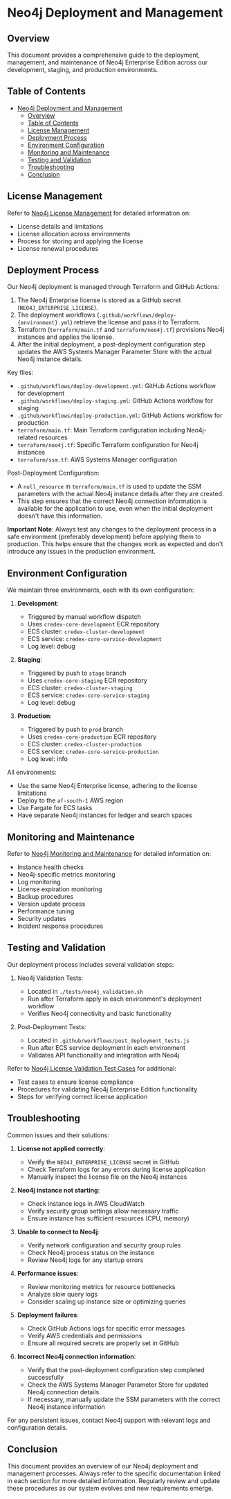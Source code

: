 # Neo4j Deployment and Management

## Overview

This document provides a comprehensive guide to the deployment, management, and maintenance of Neo4j Enterprise Edition across our development, staging, and production environments.

## Table of Contents

- [Neo4j Deployment and Management](#neo4j-deployment-and-management)
  - [Overview](#overview)
  - [Table of Contents](#table-of-contents)
  - [License Management](#license-management)
  - [Deployment Process](#deployment-process)
  - [Environment Configuration](#environment-configuration)
  - [Monitoring and Maintenance](#monitoring-and-maintenance)
  - [Testing and Validation](#testing-and-validation)
  - [Troubleshooting](#troubleshooting)
  - [Conclusion](#conclusion)

## License Management

Refer to [Neo4j License Management](./neo4j_license_management.md) for detailed information on:
- License details and limitations
- License allocation across environments
- Process for storing and applying the license
- License renewal procedures

## Deployment Process

Our Neo4j deployment is managed through Terraform and GitHub Actions:

1. The Neo4j Enterprise license is stored as a GitHub secret (`NEO4J_ENTERPRISE_LICENSE`).
2. The deployment workflows (`.github/workflows/deploy-{environment}.yml`) retrieve the license and pass it to Terraform.
3. Terraform (`terraform/main.tf` and `terraform/neo4j.tf`) provisions Neo4j instances and applies the license.
4. After the initial deployment, a post-deployment configuration step updates the AWS Systems Manager Parameter Store with the actual Neo4j instance details.

Key files:
- `.github/workflows/deploy-development.yml`: GitHub Actions workflow for development
- `.github/workflows/deploy-staging.yml`: GitHub Actions workflow for staging
- `.github/workflows/deploy-production.yml`: GitHub Actions workflow for production
- `terraform/main.tf`: Main Terraform configuration including Neo4j-related resources
- `terraform/neo4j.tf`: Specific Terraform configuration for Neo4j instances
- `terraform/ssm.tf`: AWS Systems Manager configuration

Post-Deployment Configuration:
- A `null_resource` in `terraform/main.tf` is used to update the SSM parameters with the actual Neo4j instance details after they are created.
- This step ensures that the correct Neo4j connection information is available for the application to use, even when the initial deployment doesn't have this information.

**Important Note**: Always test any changes to the deployment process in a safe environment (preferably development) before applying them to production. This helps ensure that the changes work as expected and don't introduce any issues in the production environment.

## Environment Configuration

We maintain three environments, each with its own configuration:

1. **Development**:
   - Triggered by manual workflow dispatch
   - Uses `credex-core-development` ECR repository
   - ECS cluster: `credex-cluster-development`
   - ECS service: `credex-core-service-development`
   - Log level: debug

2. **Staging**:
   - Triggered by push to `stage` branch
   - Uses `credex-core-staging` ECR repository
   - ECS cluster: `credex-cluster-staging`
   - ECS service: `credex-core-service-staging`
   - Log level: debug

3. **Production**:
   - Triggered by push to `prod` branch
   - Uses `credex-core-production` ECR repository
   - ECS cluster: `credex-cluster-production`
   - ECS service: `credex-core-service-production`
   - Log level: info

All environments:
- Use the same Neo4j Enterprise license, adhering to the license limitations
- Deploy to the `af-south-1` AWS region
- Use Fargate for ECS tasks
- Have separate Neo4j instances for ledger and search spaces

## Monitoring and Maintenance

Refer to [Neo4j Monitoring and Maintenance](./neo4j_monitoring.md) for detailed information on:
- Instance health checks
- Neo4j-specific metrics monitoring
- Log monitoring
- License expiration monitoring
- Backup procedures
- Version update process
- Performance tuning
- Security updates
- Incident response procedures

## Testing and Validation

Our deployment process includes several validation steps:

1. Neo4j Validation Tests:
   - Located in `./tests/neo4j_validation.sh`
   - Run after Terraform apply in each environment's deployment workflow
   - Verifies Neo4j connectivity and basic functionality

2. Post-Deployment Tests:
   - Located in `.github/workflows/post_deployment_tests.js`
   - Run after ECS service deployment in each environment
   - Validates API functionality and integration with Neo4j

Refer to [Neo4j License Validation Test Cases](./testing/neo4j_license_validation.md) for additional:
- Test cases to ensure license compliance
- Procedures for validating Neo4j Enterprise Edition functionality
- Steps for verifying correct license application

## Troubleshooting

Common issues and their solutions:

1. **License not applied correctly**:
   - Verify the `NEO4J_ENTERPRISE_LICENSE` secret in GitHub
   - Check Terraform logs for any errors during license application
   - Manually inspect the license file on the Neo4j instances

2. **Neo4j instance not starting**:
   - Check instance logs in AWS CloudWatch
   - Verify security group settings allow necessary traffic
   - Ensure instance has sufficient resources (CPU, memory)

3. **Unable to connect to Neo4j**:
   - Verify network configuration and security group rules
   - Check Neo4j process status on the instance
   - Review Neo4j logs for any startup errors

4. **Performance issues**:
   - Review monitoring metrics for resource bottlenecks
   - Analyze slow query logs
   - Consider scaling up instance size or optimizing queries

5. **Deployment failures**:
   - Check GitHub Actions logs for specific error messages
   - Verify AWS credentials and permissions
   - Ensure all required secrets are properly set in GitHub

6. **Incorrect Neo4j connection information**:
   - Verify that the post-deployment configuration step completed successfully
   - Check the AWS Systems Manager Parameter Store for updated Neo4j connection details
   - If necessary, manually update the SSM parameters with the correct Neo4j instance information

For any persistent issues, contact Neo4j support with relevant logs and configuration details.

## Conclusion

This document provides an overview of our Neo4j deployment and management processes. Always refer to the specific documentation linked in each section for more detailed information. Regularly review and update these procedures as our system evolves and new requirements emerge.